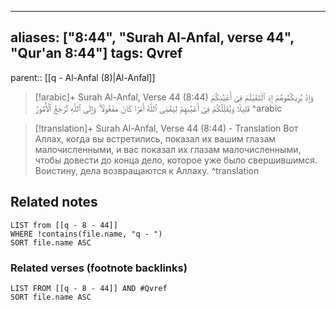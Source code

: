 
---
aliases: ["8:44", "Surah Al-Anfal, verse 44", "Qur'an 8:44"]
tags: Qvref
---

parent:: [[q - Al-Anfal (8)|Al-Anfal]]

> [!arabic]+ Surah Al-Anfal, Verse 44 (8:44)
> <span class="quran-arabic">وَإِذْ يُرِيكُمُوهُمْ إِذِ ٱلْتَقَيْتُمْ فِىٓ أَعْيُنِكُمْ قَلِيلًا وَيُقَلِّلُكُمْ فِىٓ أَعْيُنِهِمْ لِيَقْضِىَ ٱللَّهُ أَمْرًا كَانَ مَفْعُولًا ۗ وَإِلَى ٱللَّهِ تُرْجَعُ ٱلْأُمُورُ</span>
^arabic

> [!translation]+ Surah Al-Anfal, Verse 44 (8:44) - Translation
> Вот Аллах, когда вы встретились, показал их вашим глазам малочисленными, и вас показал их глазам малочисленными, чтобы довести до конца дело, которое уже было свершившимся. Воистину, дела возвращаются к Аллаху.
^translation



## Related notes
```dataview
LIST from [[q - 8 - 44]]
WHERE !contains(file.name, "q - ")
SORT file.name ASC
```

### Related verses (footnote backlinks)
```dataview
LIST FROM [[q - 8 - 44]] AND #Qvref
SORT file.name ASC
```

